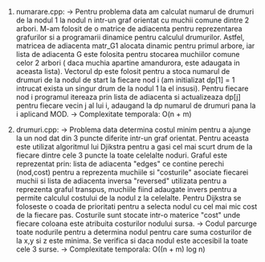 1. numarare.cpp: -> Pentru problema data am calculat numarul de drumuri de la nodul 1 la nodul n intr-un graf orientat cu muchii comune dintre 2 arbori. 
M-am folosit de o matrice de adiacenta pentru reprezentarea grafurilor si a programarii dinamice pentru calculul drumurilor. 
Astfel, matricea de adiacenta matr_G1 alocata dinamic pentru primul arbore, iar lista de adiacenta G este folosita pentru stocarea muchiilor comune celor 2 arbori 
( daca muchia apartine amandurora, este adaugata in aceasta lista). Vectorul dp este folosit pentru a stoca numarul de drumuri de la nodul de start la 
fiecare nod i (am initializat dp[1] = 1 intrucat exista un singur drum de la nodul 1 la el insusi). Pentru fiecare nod i programul itereaza prin lista de adiacenta si 
actualizeaza dp[j] pentru fiecare vecin j al lui i, adaugand la dp numarul de drumuri pana la i aplicand MOD. -> Complexitate temporala: O(n + m)

2. drumuri.cpp: -> Problema data determina costul minim pentru a ajunge la un nod dat din 3 puncte diferite intr-un graf orientat. Pentru aceasta este utilizat algoritmul lui Djikstra 
pentru a gasi cel mai scurt drum de la fiecare dintre cele 3 puncte la toate celelalte noduri. Graful este reprezentat prin: lista de adiacenta "edges" ce contine perechi (nod,cost) 
pentru a reprezenta muchiile si "costurile" asociate fiecarei muchii si lista de adiacenta inversa "reversed" utilizata pentru a reprezenta graful transpus, muchiile fiind adaugate invers 
pentru a permite calculul costului de la nodul z la celelalte. Pentru Dijkstra se foloseste o coada de prioritati pentru a selecta nodul cu cel mai mic cost de la fiecare pas. 
Costurile sunt stocate intr-o materice "cost" unde fiecare coloana este atribuita costurilor nodului sursa. -> Codul parcurge toate nodurile pentru a determina nodul pentru care suma costurilor 
de la x,y si z este minima. Se verifica si daca nodul este accesibil la toate cele 3 surse. -> Complexitate temporala: O((n + m) log n)

